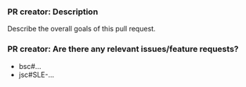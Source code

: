 ### PR creator: Description

Describe the overall goals of this pull request.


### PR creator: Are there any relevant issues/feature requests?

* bsc#...
* jsc#SLE-...

